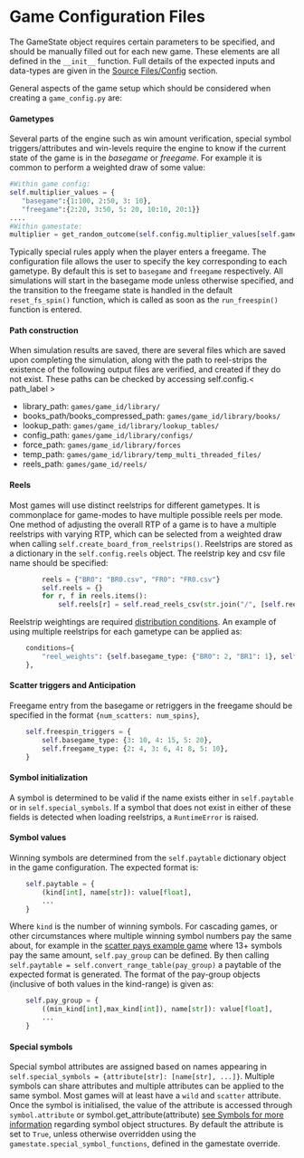
# Game Configuration Files

The GameState object requires certain parameters to be specified, and should be manually filled out for each new game. These elements are all defined in the `__init__` function. Full details of the expected inputs and data-types are given in the [Source Files/Config](../source_section/config_info.md) section. 

General aspects of the game setup which should be considered when creating a `game_config.py` are:

#### Gametypes

Several parts of the engine such as win amount verification, special symbol triggers/attributes and win-levels require the engine to know if the current state of the game is in the *basegame* or *freegame*. For example it is common to perform a weighted draw of some value:
 ```python
 #Within game config:
 self.multiplier_values = {
    "basegame":{1:100, 2:50, 3: 10}, 
    "freegame":{2:20, 3:50, 5: 20, 10:10, 20:1}}
 ....
 #Within gamestate:
 multiplier = get_random_outcome(self.config.multiplier_values[self.gametype])
 ```
Typically special rules apply when the player enters a freegame. The configuration file allows the user to specify the key corresponding to each gametype. By default this is set to `basegame` and `freegame` respectively. All simulations will start in the basegame mode unless otherwise specified, and the transition to the freegame state is handled in the default `reset_fs_spin()` function, which is called as soon as the `run_freespin()` function is entered. 

#### Path construction 

When simulation results are saved, there are several files which are saved upon completing the simulation, along with the path to reel-strips the existence of the following output files are verified, and created if they do not exist. These paths can be checked by accessing self.config.< path_label >

* library_path: `games/game_id/library/`
* books_path/books_compressed_path: `games/game_id/library/books/`
* lookup_path: `games/game_id/library/lookup_tables/`
* config_path: `games/game_id/library/configs/`
* force_path: `games/game_id/library/forces`
* temp_path: `games/game_id/library/temp_multi_threaded_files/`
* reels_path: `games/game_id/reels/`

#### Reels 

Most games will use distinct reelstrips for different gametypes. It is commonplace for game-modes to have multiple possible reels per mode. One method of adjusting the overall RTP of a game is to have a multiple reelstrips with varying RTP, which can be selected from a weighted draw when calling `self.create_board_from_reelstrips()`. Reelstrips are stored as a dictionary in the `self.config.reels` object. The reelstrip key and csv file name should be specified:
```python
        reels = {"BR0": "BR0.csv", "FR0": "FR0.csv"}
        self.reels = {}
        for r, f in reels.items():
            self.reels[r] = self.read_reels_csv(str.join("/", [self.reels_path, f]))
```
Reelstrip weightings are required [distribution conditions]('gamestate_section/configuration_section/betmode_dist.md/'). An example of using multiple reelstrips for each gametype can be applied as:
```python
    conditions={
        "reel_weights": {self.basegame_type: {"BR0": 2, "BR1": 1}, self.freegame_type: {"FR0":5, "FR1": 1}},
    },
```


#### Scatter triggers and Anticipation

Freegame entry from the basegame or retriggers in the freegame should be specified in the format `{num_scatters: num_spins}`,
```python
    self.freespin_triggers = {
        self.basegame_type: {3: 10, 4: 15, 5: 20},
        self.freegame_type: {2: 4, 3: 6, 4: 8, 5: 10},
    }
```


#### Symbol initialization 

A symbol is determined to be valid if the name exists either in `self.paytable` or in `self.special_symbols`. If a symbol that does not exist in either of these fields is detected when loading reelstrips, a `RuntimeError` is raised.

#### Symbol values 

Winning symbols are determined from the `self.paytable` dictionary object in the game configuration. The expected format is:
```python
    self.paytable = {
        (kind[int], name[str]): value[float],
        ...
    }
```
Where `kind` is the number of winning symbols. For cascading games, or other circumstances where multiple winning symbol numbers pay the same about, for example in the [scatter pays example game]('sample_section/sample_games.md') where 13+ symbols pay the same amount, `self.pay_group` can be defined. By then calling `self.paytable = self.convert_range_table(pay_group)` a paytable of the expected format is generated. The format of the pay-group objects (inclusive of both values in the kind-range) is given as:
```python
    self.pay_group = {
        ((min_kind[int],max_kind[int]), name[str]): value[float],
        ...
    }
```

#### Special symbols 

Special symbol attributes are assigned based on names appearing in `self.special_symbols = {attribute[str]: [name[str], ...]}`. Multiple symbols can share attributes and multiple attributes can be applied to the same symbol. Most games will at least have a `wild` and `scatter` attribute. Once the symbol is initialised, the value of the attribute is accessed through `symbol.attribute` or symbol.get_attribute(attribute) [see Symbols for more information]('gamestate_section/syms_board_section/symbol_info.md') regarding symbol object structures. By default the attribute is set to `True`, unless otherwise overridden using the `gamestate.special_symbol_functions`, defined in the gamestate override.
